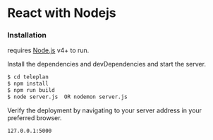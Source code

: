 # React with Nodejs


### Installation

requires [Node.js](https://nodejs.org/) v4+ to run.

Install the dependencies and devDependencies and start the server.

```sh
$ cd teleplan
$ npm install
$ npm run build
$ node server.js  OR nodemon server.js
```

Verify the deployment by navigating to your server address in your preferred browser.

```sh
127.0.0.1:5000
```
